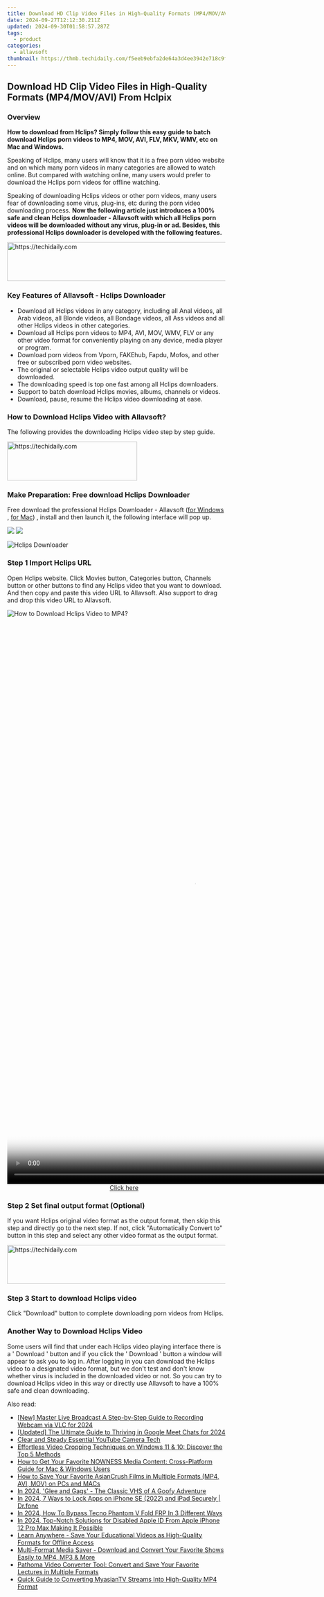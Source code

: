```yaml
---
title: Download HD Clip Video Files in High-Quality Formats (MP4/MOV/AVI) From Hclpix
date: 2024-09-27T12:12:30.211Z
updated: 2024-09-30T01:58:57.287Z
tags:
  - product
categories:
  - allavsoft
thumbnail: https://thmb.techidaily.com/f5eeb9ebfa2de64a3d4ee3942e718c9f14502e6b864cfccf1cdec1e982bafc3d.jpg
---
```


## Download HD Clip Video Files in High-Quality Formats (MP4/MOV/AVI) From Hclpix

### Overview

**How to download from Hclips? Simply follow this easy guide to batch download Hclips porn videos to MP4, MOV, AVI, FLV, MKV, WMV, etc on Mac and Windows.**

Speaking of Hclips, many users will know that it is a free porn video website and on which many porn videos in many categories are allowed to watch online. But compared with watching online, many users would prefer to download the Hclips porn videos for offline watching.

Speaking of downloading Hclips videos or other porn videos, many users fear of downloading some virus, plug-ins, etc during the porn video downloading process. **Now the following article just introduces a 100% safe and clean Hclips downloader - Allavsoft with which all Hclips porn videos will be downloaded without any virus, plug-in or ad. Besides, this professional Hclips downloader is developed with the following features.**

<!-- affiliate ads begin -->
<a href="https://appsumo.8odi.net/c/5597632/2118322/7443" target="_top" id="2118322">
  <img src="//a.impactradius-go.com/display-ad/7443-2118322" border="0" alt="https://techidaily.com" width="728" height="90"/>
</a>
<img height="0" width="0" src="https://appsumo.8odi.net/i/5597632/2118322/7443" style="position:absolute;visibility:hidden;" border="0" />
<!-- affiliate ads end -->

### Key Features of Allavsoft - Hclips Downloader

* Download all Hclips videos in any category, including all Anal videos, all Arab videos, all Blonde videos, all Bondage videos, all Ass videos and all other Hclips videos in other categories.
* Download all Hclips porn videos to MP4, AVI, MOV, WMV, FLV or any other video format for conveniently playing on any device, media player or program.
* Download porn videos from Vporn, FAKEhub, Fapdu, Mofos, and other free or subscribed porn video websites.
* The original or selectable Hclips video output quality will be downloaded.
* The downloading speed is top one fast among all Hclips downloaders.
* Support to batch download Hclips movies, albums, channels or videos.
* Download, pause, resume the Hclips video downloading at ease.

### How to Download Hclips Video with Allavsoft?

The following provides the downloading Hclips video step by step guide.

<!-- affiliate ads begin -->
<a href="https://aligracehair.sjv.io/c/5597632/1972693/19272" target="_top" id="1972693">
  <img src="//a.impactradius-go.com/display-ad/19272-1972693" border="0" alt="https://techidaily.com" width="300" height="90"/>
</a>
<img height="0" width="0" src="https://aligracehair.sjv.io/i/5597632/1972693/19272" style="position:absolute;visibility:hidden;" border="0" />
<!-- affiliate ads end -->

### Make Preparation: Free download Hclips Downloader

Free download the professional Hclips Downloader - Allavsoft ([for Windows](https://tools.techidaily.com/allavsoft/products/) , [for Mac](https://tools.techidaily.com/allavsoft/products/)) , install and then launch it, the following interface will pop up.

[![](https://www.allavsoft.com/how-to/../images/how-to/free-download-win.jpg)](https://tools.techidaily.com/allavsoft/products/) [![](https://www.allavsoft.com/how-to/../images/how-to/free-download-mac.jpg)](https://tools.techidaily.com/allavsoft/products/)

![Hclips Downloader](https://www.allavsoft.com/how-to/../images/allavsoft/screen-shot-600.jpg)

### Step 1 Import Hclips URL

Open Hclips website. Click Movies button, Categories button, Channels button or other buttons to find any Hclips video that you want to download. And then copy and paste this video URL to Allavsoft. Also support to drag and drop this video URL to Allavsoft.

![How to Download Hclips Video to MP4?](https://www.allavsoft.com/how-to/../images/how-to/download-rtmp-video/download-rtmp-video.jpg)

<!-- affiliate ads begin -->
<span id="1793213">
					<video width="864" height="1296" style="cursor:pointer"
           poster="//a.impactradius-go.com/display-clicktoplayimage/1793213.png"
           onclick="if(!this.playClicked){this.play();this.setAttribute('controls',true);this.playClicked=true;}">
	   <source src="//a.impactradius-go.com/display-ad/19135-1793213">
	   <img src="//a.impactradius-go.com/display-clicktoplayimage/1793213.png" style="border: none; height: 100%; width: 100%; object-fit: contain">
	</video>
	<div style="width:540px;text-align:center"><a href="javascript:window.open(decodeURIComponent('https%3A%2F%2Ftinyland.pxf.io%2Fc%2F5597632%2F1793213%2F19135'), '_blank');void(0);">Click here</a></div>
</span>
<img height="0" width="0" src="https://imp.pxf.io/i/5597632/1793213/19135" style="position:absolute;visibility:hidden;" border="0" />
<!-- affiliate ads end -->

### Step 2 Set final output format (Optional)

If you want Hclips original video format as the output format, then skip this step and directly go to the next step. If not, click "Automatically Convert to" button in this step and select any other video format as the output format.

<!-- affiliate ads begin -->
<a href="https://aligracehair.sjv.io/c/5597632/1868499/19272" target="_top" id="1868499">
  <img src="//a.impactradius-go.com/display-ad/19272-1868499" border="0" alt="https://techidaily.com" width="728" height="90"/>
</a>
<img height="0" width="0" src="https://aligracehair.sjv.io/i/5597632/1868499/19272" style="position:absolute;visibility:hidden;" border="0" />
<!-- affiliate ads end -->

### Step 3 Start to download Hclips video

Click "Download" button to complete downloading porn videos from Hclips.

### Another Way to Download Hclips Video

Some users will find that under each Hclips video playing interface there is a ' Download ' button and if you click the ' Download ' button a window will appear to ask you to log in. After logging in you can download the Hclips video to a designated video format, but we don't test and don't know whether virus is included in the downloaded video or not. So you can try to download Hclips video in this way or directly use Allavsoft to have a 100% safe and clean downloading.

<ins class="adsbygoogle"
     style="display:block"
     data-ad-format="autorelaxed"
     data-ad-client="ca-pub-7571918770474297"
     data-ad-slot="1223367746"></ins>

<ins class="adsbygoogle"
     style="display:block"
     data-ad-client="ca-pub-7571918770474297"
     data-ad-slot="8358498916"
     data-ad-format="auto"
     data-full-width-responsive="true"></ins>

<span class="atpl-alsoreadstyle">Also read:</span>
<div><ul>
<li><a href="https://screen-capture.techidaily.com/new-master-live-broadcast-a-step-by-step-guide-to-recording-webcam-via-vlc-for-2024/"><u>[New] Master Live Broadcast A Step-by-Step Guide to Recording Webcam via VLC for 2024</u></a></li>
<li><a href="https://desktop-recording.techidaily.com/updated-the-ultimate-guide-to-thriving-in-google-meet-chats-for-2024/"><u>[Updated] The Ultimate Guide to Thriving in Google Meet Chats for 2024</u></a></li>
<li><a href="https://youtube-docs.techidaily.com/-and-steady-essential-youtube-camera-tech/"><u>Clear and Steady Essential YouTube Camera Tech</u></a></li>
<li><a href="https://some-guidance.techidaily.com/effortless-video-cropping-techniques-on-windows-11-and-10-discover-the-top-5-methods/"><u>Effortless Video Cropping Techniques on Windows 11 & 10: Discover the Top 5 Methods</u></a></li>
<li><a href="https://fox-search.techidaily.com/how-to-get-your-favorite-nowness-media-content-cross-platform-guide-for-mac-and-windows-users/"><u>How to Get Your Favorite NOWNESS Media Content: Cross-Platform Guide for Mac & Windows Users</u></a></li>
<li><a href="https://fox-search.techidaily.com/how-to-save-your-favorite-asiancrush-films-in-multiple-formats-mp4-avi-mov-on-pcs-and-macs/"><u>How to Save Your Favorite AsianCrush Films in Multiple Formats (MP4, AVI, MOV) on PCs and MACs</u></a></li>
<li><a href="https://some-knowledge.techidaily.com/in-2024-glee-and-gags-the-classic-vhs-of-a-goofy-adventure/"><u>In 2024, 'Glee and Gags' - The Classic VHS of A Goofy Adventure</u></a></li>
<li><a href="https://iphone-unlock.techidaily.com/in-2024-7-ways-to-lock-apps-on-iphone-se-2022-and-ipad-securely-drfone-by-drfone-ios/"><u>In 2024, 7 Ways to Lock Apps on iPhone SE (2022) and iPad Securely | Dr.fone</u></a></li>
<li><a href="https://bypass-frp.techidaily.com/in-2024-how-to-bypass-tecno-phantom-v-fold-frp-in-3-different-ways-by-drfone-android/"><u>In 2024, How To Bypass Tecno Phantom V Fold FRP In 3 Different Ways</u></a></li>
<li><a href="https://apple-account.techidaily.com/in-2024-top-notch-solutions-for-disabled-apple-id-from-apple-iphone-12-pro-max-making-it-possible-by-drfone-ios/"><u>In 2024, Top-Notch Solutions for Disabled Apple ID From Apple iPhone 12 Pro Max Making It Possible</u></a></li>
<li><a href="https://fox-search.techidaily.com/learn-anywhere-save-your-educational-videos-as-high-quality-formats-for-offline-access/"><u>Learn Anywhere - Save Your Educational Videos as High-Quality Formats for Offline Access</u></a></li>
<li><a href="https://fox-search.techidaily.com/multi-format-media-saver-download-and-convert-your-favorite-shows-easily-to-mp4-mp3-and-more/"><u>Multi-Format Media Saver - Download and Convert Your Favorite Shows Easily to MP4, MP3 & More</u></a></li>
<li><a href="https://fox-search.techidaily.com/pathoma-video-converter-tool-convert-and-save-your-favorite-lectures-in-multiple-formats/"><u>Pathoma Video Converter Tool: Convert and Save Your Favorite Lectures in Multiple Formats</u></a></li>
<li><a href="https://fox-search.techidaily.com/quick-guide-to-converting-myasiantv-streams-into-high-quality-mp4-format/"><u>Quick Guide to Converting MyasianTV Streams Into High-Quality MP4 Format</u></a></li>
</ul></div>


